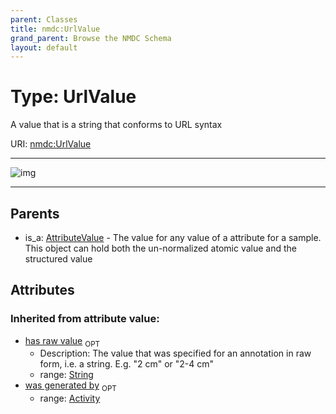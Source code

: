 ```yaml
---
parent: Classes
title: nmdc:UrlValue
grand_parent: Browse the NMDC Schema
layout: default
---
```


# Type: UrlValue


A value that is a string that conforms to URL syntax

URI: [nmdc:UrlValue](https://microbiomedata/meta/UrlValue)


---

![img](http://yuml.me/diagram/nofunky;dir:TB/class/[AttributeValue]%5E-[UrlValue%7Chas_raw_value(i):string%20%3F],[AttributeValue],[Activity])

---


## Parents

 *  is_a: [AttributeValue](AttributeValue.md) - The value for any value of a attribute for a sample. This object can hold both the un-normalized atomic value and the structured value

## Attributes


### Inherited from attribute value:

 * [has raw value](has_raw_value.md)  <sub>OPT</sub>
    * Description: The value that was specified for an annotation in raw form, i.e. a string. E.g. "2 cm" or "2-4 cm"
    * range: [String](types/String.md)
 * [was generated by](was_generated_by.md)  <sub>OPT</sub>
    * range: [Activity](Activity.md)

